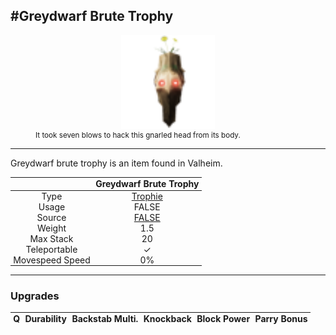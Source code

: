 <meta property="og:title" content="Greydwarf Brute Trophy - MoreValheim" /><meta property="og:type" content="website" /><meta property="og:image" content="/assets/greydwarf_brute_trophy.png" /><meta property="og:description" content="Greydwarf Brute Trophy is an item found in Valheim." /><meta name="theme-color" content="#546D78"><meta name="twitter:card" content="summary_large_image">
#Greydwarf Brute Trophy
-------------
<style>img {width:20px;}.tb {width:150px;display: block;margin-left: auto;margin-right: auto;}</style>

<style>.md-typeset table:not([class]) th:not([align]) {min-width:unset!important;}</style>
<style>td{padding:0em 0.3em!important;text-align:center!important;border-left:.05rem solid var(--md-default-fg-color--lightest)}</style>

<style>th{padding:0.1em 0.3em!important;text-align:center!important;font-weight:bold}</style>

<style>pre{text-align:right!important}</style>
<style>table tr td:first-child {border-left: 0;};</style>

<figure><img src="/assets/greydwarf_brute_trophy.png" class="tb" /><figcaption><small>It took seven blows to hack this gnarled head from its body.</small></figcaption></figure>

-------------

Greydwarf brute trophy is an item found in Valheim.

|        | Greydwarf Brute Trophy              |
| ----------- | ------------------------------------ |
| Type | [Trophie](../../types/trophie)
| Usage | FALSE<br>
| Source | [FALSE](../../items/false)
| Weight | 1.5 |
| Max Stack | 20 |
| Teleportable | ✓
| Movespeed Speed | 0%


-------------

### Upgrades
| Q | Durability | Backstab Multi. | Knockback | Block Power | Parry Bonus
| - | - | - | - | - | - 

